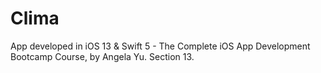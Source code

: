 # Clima
App developed in iOS 13 &amp; Swift 5 - The Complete iOS App Development Bootcamp Course, by Angela Yu. Section 13.
